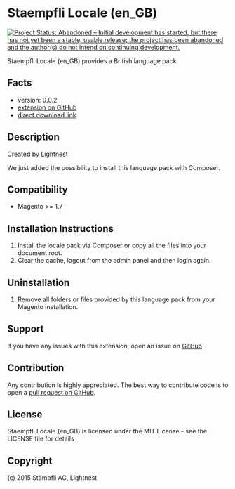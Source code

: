 Staempfli Locale (en_GB)
=============

[![Project Status: Abandoned – Initial development has started, but there has not yet been a stable, usable release; the project has been abandoned and the author(s) do not intend on continuing development.](http://www.repostatus.org/badges/latest/abandoned.svg)](http://www.repostatus.org/#abandoned)

Staempfli Locale (en_GB) provides a British language pack

Facts
-----
- version: 0.0.2
- [extension on GitHub](https://github.com/staempfli/magento-locale-en-gb)
- [direct download link](https://github.com/staempfli/magento-locale-en-gb/archive/master.zip)

Description
-----------
Created by [Lightnest](http://www.lightnest.co.uk)

We just added the possibility to install this language pack with Composer.

Compatibility
-------------
- Magento >= 1.7

Installation Instructions
-------------------------
1. Install the locale pack via Composer or copy all the files into your document root.
2. Clear the cache, logout from the admin panel and then login again.

Uninstallation
--------------
1. Remove all folders or files provided by this language pack from your Magento installation.

Support
-------
If you have any issues with this extension, open an issue on [GitHub](https://github.com/staempfli/magento-locale-en-gb/issues).

Contribution
------------
Any contribution is highly appreciated. The best way to contribute code is to open a [pull request on GitHub](https://help.github.com/articles/using-pull-requests).

License
-------
Staempfli Locale (en_GB) is licensed under the MIT License - see the LICENSE file for details

Copyright
---------
(c) 2015 Stämpfli AG, Lightnest

